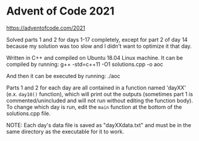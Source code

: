 # Advent of Code 2021

https://adventofcode.com/2021

Solved parts 1 and 2 for days 1-17 completely, except for part 2 of day 14 because my solution was too slow and I didn't want to optimize it that day. 

Written in C++ and compiled on Ubuntu 18.04 Linux machine. It can be compiled by running:
	g++ -std=c++11 -O1 solutions.cpp -o aoc

And then it can be executed by running:
	./aoc

Parts 1 and 2 for each day are all contained in a function named 'dayXX' (e.x. `day10()` function), which will print out the outputs (sometimes part 1 is commented/unincluded and will not run without editing the function body). To change which day is run, edit the `main` function at the bottom of the solutions.cpp file.

NOTE: Each day's data file is saved as "dayXXdata.txt" and must be in the same directory as the executable for it to work. 